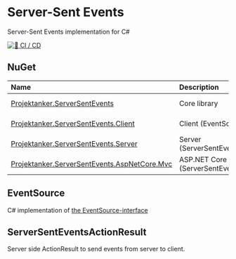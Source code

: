 # Server-Sent Events
Server-Sent Events implementation for C#

[![🚀 CI / CD](https://github.com/Projektanker/server-sent-events/actions/workflows/ci-cd.yml/badge.svg)](https://github.com/Projektanker/server-sent-events/actions/workflows/ci-cd.yml)

## NuGet
| Name | Description | Version |
|:-|:-|:-|
| [Projektanker.ServerSentEvents](https://www.nuget.org/packages/Projektanker.ServerSentEvents/) | Core library | ![Nuget](https://img.shields.io/nuget/v/Projektanker.ServerSentEvents) |
| [Projektanker.ServerSentEvents.Client](https://www.nuget.org/packages/Projektanker.ServerSentEvents.Client/) | Client (EventSource) | ![Nuget](https://img.shields.io/nuget/v/Projektanker.ServerSentEvents.Client) |
| [Projektanker.ServerSentEvents.Server](https://www.nuget.org/packages/Projektanker.ServerSentEvents.Server/) | Server  (ServerSentEventsWriter) | ![Nuget](https://img.shields.io/nuget/v/Projektanker.ServerSentEvents.Server) |
| [Projektanker.ServerSentEvents.AspNetCore.Mvc](https://www.nuget.org/packages/Projektanker.ServerSentEvents.AspNetCore.Mvc/) | ASP&period;NET Core (ServerSentEventsActionResult) | ![Nuget](https://img.shields.io/nuget/v/Projektanker.ServerSentEvents.AspNetCore.Mvc) |

## EventSource
C# implementation of [the EventSource-interface](https://html.spec.whatwg.org/multipage/server-sent-events.html#the-eventsource-interface)

## ServerSentEventsActionResult
Server side ActionResult to send events from server to client.

